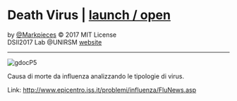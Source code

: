 # Death Virus | [launch / open](http://dsii-2017-unirsm.github.io/Markpieces/Death_Virus)

by [@Markpieces](https://github.com/Markpieces) © 2017 MIT License  
DSII2017 Lab @UNIRSM [website](http://dsii-2017-unirsm.github.io)

----

![gdocP5](http://i.imgur.com/IqmnsVF.png)

Causa di morte da influenza analizzando le tipologie di virus.

Link:
http://www.epicentro.iss.it/problemi/influenza/FluNews.asp
